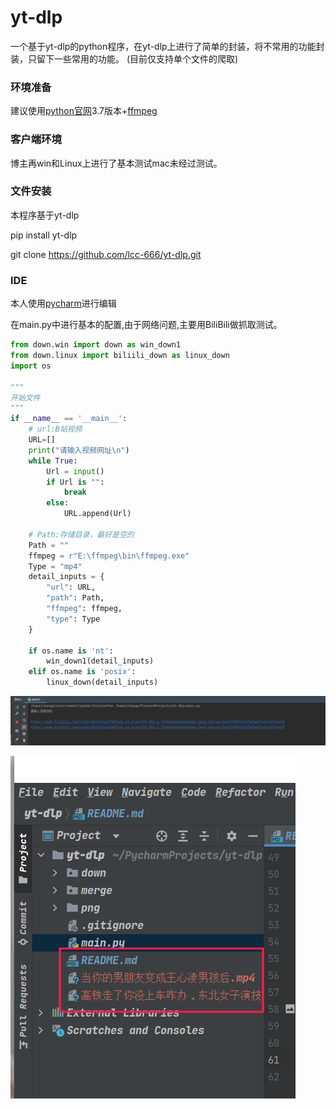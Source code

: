 # yt-dlp
一个基于yt-dlp的python程序，在yt-dlp上进行了简单的封装，将不常用的功能封装，只留下一些常用的功能。
(目前仅支持单个文件的爬取)

### 环境准备
建议使用[python官网](https://www.python.org/)3.7版本+[ffmpeg](https://ffmpeg.org/)

### 客户端环境
博主再win和Linux上进行了基本测试mac未经过测试。

###  文件安装
本程序基于yt-dlp

pip install yt-dlp

git clone https://github.com/lcc-666/yt-dlp.git

### IDE
本人使用[pycharm](https://www.jetbrains.com/pycharm/)进行编辑

在main.py中进行基本的配置,由于网络问题,主要用BiliBili做抓取测试。

```python
from down.win import down as win_down1
from down.linux import biliili_down as linux_down
import os

"""
开始文件
"""
if __name__ == '__main__':
    # url:B站视频
    URL=[]
    print("请输入视频网址\n")
    while True:
        Url = input()
        if Url is "":
            break
        else:
            URL.append(Url)

    # Path:存储目录，最好是空的
    Path = ""
    ffmpeg = r"E:\ffmpeg\bin\ffmpeg.exe"
    Type = "mp4"
    detail_inputs = {
        "url": URL,
        "path": Path,
        "ffmpeg": ffmpeg,
        "type": Type
    }

    if os.name is 'nt':
        win_down1(detail_inputs)
    elif os.name is 'posix':
        linux_down(detail_inputs)
```
![输入](png/2.png)

![输出](png/1.png)